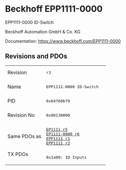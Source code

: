 # Beckhoff EPP1111-0000

EPP1111-0000 ID-Switch

Beckhoff Automation GmbH & Co. KG

Documentation: <a href="https://www.beckhoff.com/EPP1111-0000">https://www.beckhoff.com/EPP1111-0000</a>

## Revisions and PDOs
<table>
<tr >
<td class="first">Revision</td>
<td ><pre>r3</pre></td>
</tr>
<tr >
<td class="first">Name</td>
<td ><pre>EPP1111-0000 ID-Switch</pre></td>
</tr>
<tr >
<td class="first">PID</td>
<td ><pre>0x64760b79</pre></td>
</tr>
<tr >
<td class="first">Revision No</td>
<td ><pre>0x00130000</pre></td>
</tr>
<tr >
<td class="first">Same PDOs as</td>
<td ><pre><a href="EP1111">EP1111 r5</a><br/><a href="EP1111-0000">EP1111-0000 r6</a><br/><a href="EPP1111">EPP1111 r1</a><br/><a href="EPP1111">EPP1111 r2</a></pre></td>
</tr>
<tr class="txpdo pdosection">
<td class="first" rowspan=1 valign=top>TX PDOs</td>
<td><pre>0x1a00: ID Inputs</pre></td>
<td></td>
</tr>
</table>
